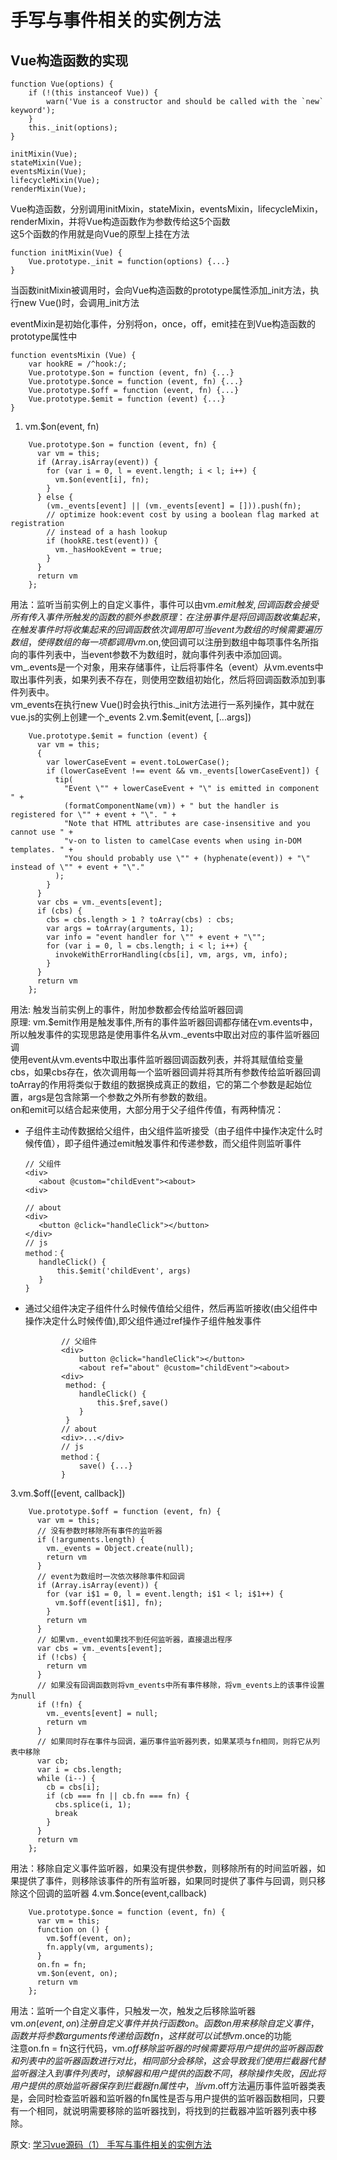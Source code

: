 # 手写与事件相关的实例方法
## Vue构造函数的实现
``` 
function Vue(options) {
    if (!(this instanceof Vue)) {
        warn('Vue is a constructor and should be called with the `new` keyword');
    }
    this._init(options);
}

initMixin(Vue);
stateMixin(Vue);
eventsMixin(Vue);
lifecycleMixin(Vue);
renderMixin(Vue);
```
Vue构造函数，分别调用initMixin，stateMixin，eventsMixin，lifecycleMixin，renderMixin，并将Vue构造函数作为参数传给这5个函数  
这5个函数的作用就是向Vue的原型上挂在方法
``` 
function initMixin(Vue) {
    Vue.prototype._init = function(options) {...}
}
```
当函数initMixin被调用时，会向Vue构造函数的prototype属性添加_init方法，执行new Vue()时，会调用_init方法

eventMixin是初始化事件，分别将on，once，off，emit挂在到Vue构造函数的prototype属性中
``` 
function eventsMixin (Vue) {
    var hookRE = /^hook:/;
    Vue.prototype.$on = function (event, fn) {...}
    Vue.prototype.$once = function (event, fn) {...}
    Vue.prototype.$off = function (event, fn) {...}
    Vue.prototype.$emit = function (event) {...}
}
```
1. vm.$on(event, fn)  
``` 
    Vue.prototype.$on = function (event, fn) {
      var vm = this;
      if (Array.isArray(event)) {
        for (var i = 0, l = event.length; i < l; i++) {
          vm.$on(event[i], fn);
        }
      } else {
        (vm._events[event] || (vm._events[event] = [])).push(fn);
        // optimize hook:event cost by using a boolean flag marked at registration
        // instead of a hash lookup
        if (hookRE.test(event)) {
          vm._hasHookEvent = true;
        }
      }
      return vm
    };
```
用法：监听当前实例上的自定义事件，事件可以由vm.$emit触发,回调函数会接受所有传入事件所触发的函数的额外参数
原理：在注册事件是将回调函数收集起来，在触发事件时将收集起来的回调函数依次调用即可
当event为数组的时候需要遍历数组，使得数组的每一项都调用vm.$on,使回调可以注册到数组中每项事件名所指向的事件列表中，当event参数不为数组时，就向事件列表中添加回调。  
vm_.events是一个对象，用来存储事件，让后将事件名（event）从vm.events中取出事件列表，如果列表不存在，则使用空数组初始化，然后将回调函数添加到事件列表中。  
vm_events在执行new Vue()时会执行this._init方法进行一系列操作，其中就在vue.js的实例上创建一个_events
2.vm.$emit(event, [...args])
``` 
    Vue.prototype.$emit = function (event) {
      var vm = this;
      {
        var lowerCaseEvent = event.toLowerCase();
        if (lowerCaseEvent !== event && vm._events[lowerCaseEvent]) {
          tip(
            "Event \"" + lowerCaseEvent + "\" is emitted in component " +
            (formatComponentName(vm)) + " but the handler is registered for \"" + event + "\". " +
            "Note that HTML attributes are case-insensitive and you cannot use " +
            "v-on to listen to camelCase events when using in-DOM templates. " +
            "You should probably use \"" + (hyphenate(event)) + "\" instead of \"" + event + "\"."
          );
        }
      }
      var cbs = vm._events[event];
      if (cbs) {
        cbs = cbs.length > 1 ? toArray(cbs) : cbs;
        var args = toArray(arguments, 1);
        var info = "event handler for \"" + event + "\"";
        for (var i = 0, l = cbs.length; i < l; i++) {
          invokeWithErrorHandling(cbs[i], vm, args, vm, info);
        }
      }
      return vm
    };
```
用法: 触发当前实例上的事件，附加参数都会传给监听器回调  
原理: vm.$emit作用是触发事件,所有的事件监听器回调都存储在vm.events中，所以触发事件的实现思路是使用事件名从vm._events中取出对应的事件监听器回调  
使用event从vm.events中取出事件监听器回调函数列表，并将其赋值给变量cbs，如果cbs存在，依次调用每一个监听器回调并将其所有参数传给监听器回调  
toArray的作用将类似于数组的数据换成真正的数组，它的第二个参数是起始位置，args是包含除第一个参数之外所有参数的数组。  
on和emit可以结合起来使用，大部分用于父子组件传值，有两种情况：
- 子组件主动传数据给父组件，由父组件监听接受（由子组件中操作决定什么时候传值），即子组件通过emit触发事件和传递参数，而父组件则监听事件  
     ```
    // 父组件
    <div>
        <about @custom="childEvent"><about>
    <div>
    
    // about
    <div>
        <button @click="handleClick"></button>
    </div>
    // js
    method：{
        handleClick() {
            this.$emit('childEvent', args)
        }
    }
    ```
- 通过父组件决定子组件什么时候传值给父组件，然后再监听接收(由父组件中操作决定什么时候传值),即父组件通过ref操作子组件触发事件 
    ``` 
            // 父组件
            <div>
                button @click="handleClick"></button>
                <about ref="about" @custom="childEvent"><about>
            <div>
             method: {
                handleClick() {
                    this.$ref,save()
                }
             }
            // about
            <div>...</div>
            // js
            method：{
                save() {...}
            }
    ```
3.vm.$off([event, callback])
``` 
    Vue.prototype.$off = function (event, fn) {
      var vm = this;
      // 没有参数时移除所有事件的监听器
      if (!arguments.length) {
        vm._events = Object.create(null);
        return vm
      }
      // event为数组时一次依次移除事件和回调
      if (Array.isArray(event)) {
        for (var i$1 = 0, l = event.length; i$1 < l; i$1++) {
          vm.$off(event[i$1], fn);
        }
        return vm
      }
      // 如果vm._event如果找不到任何监听器，直接退出程序
      var cbs = vm._events[event];
      if (!cbs) {
        return vm
      }
      // 如果没有回调函数则将vm_events中所有事件移除，将vm_events上的该事件设置为null
      if (!fn) {
        vm._events[event] = null;
        return vm
      }
      // 如果同时存在事件与回调，遍历事件监听器列表，如果某项与fn相同，则将它从列表中移除
      var cb;
      var i = cbs.length;
      while (i--) {
        cb = cbs[i];
        if (cb === fn || cb.fn === fn) {
          cbs.splice(i, 1);
          break
        }
      }
      return vm
    };
```
用法：移除自定义事件监听器，如果没有提供参数，则移除所有的时间监听器，如果提供了事件，则移除该事件的所有监听器，如果同时提供了事件与回调，则只移除这个回调的监听器
4.vm.$once(event,callback)
``` 
    Vue.prototype.$once = function (event, fn) {
      var vm = this;
      function on () {
        vm.$off(event, on);
        fn.apply(vm, arguments);
      }
      on.fn = fn;
      vm.$on(event, on);
      return vm
    };
```
用法：监听一个自定义事件，只触发一次，触发之后移除监听器  
vm.$on(event, on)注册自定义事件并执行函数on。  
函数on用来移除自定义事件，函数并将参数arguments传递给函数fn，这样就可以试想vm.$once的功能  
注意on.fn = fn这行代码，vm.$off移除监听器的时候需要将用户提供的监听器函数和列表中的监听器函数进行对比，相同部分会移除，这会导致我们使用拦截器代替监听器注入到事件列表时，谅解器和用户提供的函数不同，移除操作失败，因此将用户提供的原始监听器保存到拦截器fn属性中，当vm.$off方法遍历事件监听器类表是，会同时检查监听器和监听器的fn属性是否与用户提供的监听器函数相同，只要有一个相同，就说明需要移除的监听器找到，将找到的拦截器冲监听器列表中移除。

原文:
[学习vue源码（1） 手写与事件相关的实例方法](https://juejin.cn/post/6844904181396930573)
